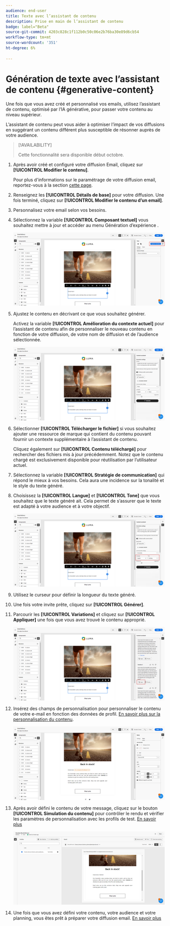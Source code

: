 ```yaml
---
audience: end-user
title: Texte avec l’assistant de contenu
description: Prise en main de l’assistant de contenu
badge: label="Beta"
source-git-commit: 4203c828c1f112b0c50c06e2b76ba30e89d6cb54
workflow-type: tm+mt
source-wordcount: '351'
ht-degree: 6%

---
```



# Génération de texte avec l’assistant de contenu {#generative-content}

Une fois que vous avez créé et personnalisé vos emails, utilisez l’assistant de contenu, optimisé par l’IA générative, pour passer votre contenu au niveau supérieur.

L’assistant de contenu peut vous aider à optimiser l’impact de vos diffusions en suggérant un contenu différent plus susceptible de résonner auprès de votre audience.


>[!AVAILABILITY]
>
>Cette fonctionnalité sera disponible début octobre.

1. Après avoir créé et configuré votre diffusion Email, cliquez sur **[!UICONTROL Modifier le contenu]**.

   Pour plus d&#39;informations sur le paramétrage de votre diffusion email, reportez-vous à la section [cette page](../content/create-email-content.md).

1. Renseignez les **[!UICONTROL Détails de base]** pour votre diffusion. Une fois terminé, cliquez sur **[!UICONTROL Modifier le contenu d’un email]**.

1. Personnalisez votre email selon vos besoins.

1. Sélectionnez la variable **[!UICONTROL Composant textuel]** vous souhaitez mettre à jour et accéder au menu Génération d’expérience .

   ![](assets/text-genai-1.png)

1. Ajustez le contenu en décrivant ce que vous souhaitez générer.

   Activez la variable **[!UICONTROL Amélioration du contexte actuel]** pour l’assistant de contenu afin de personnaliser le nouveau contenu en fonction de votre diffusion, de votre nom de diffusion et de l’audience sélectionnée.

   ![](assets/text-genai-3.png)

1. Sélectionner **[!UICONTROL Télécharger le fichier]** si vous souhaitez ajouter une ressource de marque qui contient du contenu pouvant fournir un contexte supplémentaire à l’assistant de contenu.

   Cliquez également sur **[!UICONTROL Contenu téléchargé]** pour rechercher des fichiers mis à jour précédemment. Notez que le contenu chargé est exclusivement disponible pour réutilisation par l’utilisateur actuel.

1. Sélectionnez la variable **[!UICONTROL Stratégie de communication]** qui répond le mieux à vos besoins. Cela aura une incidence sur la tonalité et le style du texte généré.

1. Choisissez la **[!UICONTROL Langue]** et **[!UICONTROL Tone]** que vous souhaitez que le texte généré ait. Cela permet de s’assurer que le texte est adapté à votre audience et à votre objectif.

   ![](assets/text-genai-4.png)

1. Utilisez le curseur pour définir la longueur du texte généré.

1. Une fois votre invite prête, cliquez sur **[!UICONTROL Générer]**.

1. Parcourir les **[!UICONTROL Variations]** et cliquez sur **[!UICONTROL Appliquer]** une fois que vous avez trouvé le contenu approprié.

   ![](assets/text-genai-5.png)

1. Insérez des champs de personnalisation pour personnaliser le contenu de votre e-mail en fonction des données de profil. [En savoir plus sur la personnalisation du contenu](../personalization/personalize.md).

   ![](assets/text-genai-6.png)

1. Après avoir défini le contenu de votre message, cliquez sur le bouton **[!UICONTROL Simulation du contenu]** pour contrôler le rendu et vérifier les paramètres de personnalisation avec les profils de test. [En savoir plus](../preview-test/preview-content.md)

   ![](assets/text-genai-7.png)

1. Une fois que vous avez défini votre contenu, votre audience et votre planning, vous êtes prêt à préparer votre diffusion email. [En savoir plus](../monitor/prepare-send.md)

